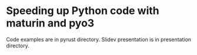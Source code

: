 # Speeding up Python code with maturin and pyo3

Code examples are in pyrust directory.
Slidev presentation is in presentation directory.
